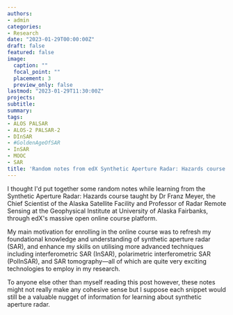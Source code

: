 ```yaml
---
authors:
- admin
categories:
- Research
date: "2023-01-29T00:00:00Z"
draft: false
featured: false
image:
  caption: ""
  focal_point: ""
  placement: 3
  preview_only: false
lastmod: "2023-01-29T11:30:00Z"
projects:
subtitle:
summary:
tags:
- ALOS PALSAR
- ALOS-2 PALSAR-2
- DInSAR
- #GoldenAgeOfSAR
- InSAR
- MOOC
- SAR
title: 'Random notes from edX Synthetic Aperture Radar: Hazards course.'
---
```

I thought I'd put together some random notes while learning from the Synthetic Aperture Radar: Hazards course taught by Dr Franz Meyer, the Chief Scientist of the Alaska Satellite Facility and Professor of Radar Remote Sensing at the Geophysical Institute at University of Alaska Fairbanks, through edX's massive open online course platform.

My main motivation for enrolling in the online course was to refresh my foundational knowledge and understanding of synthetic aperture radar (SAR), and enhance my skills on utilising more advanced techniques including interferometric SAR (InSAR), polarimetric interferometric SAR (PolInSAR), and SAR tomography—all of which are quite very exciting technologies to employ in my research.

To anyone else other than myself reading this post however, these notes might not really make any cohesive sense but I suppose each snippet would still be a valuable nugget of information for learning about synthetic aperture radar.


